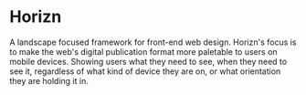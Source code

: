 # Horizn

A landscape focused framework for front-end web design. Horizn's focus is to make the web's digital publication format more paletable to users on mobile devices. Showing users what they need to see, when they need to see it, regardless of what kind of device they are on, or what orientation they are holding it in.
